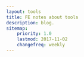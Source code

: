 ```yaml
---
layout: tools
title: FE notes about tools
description: blog.
sitemap:
    priority: 1.0
    lastmod: 2017-11-02
    changefreq: weekly
---
```

